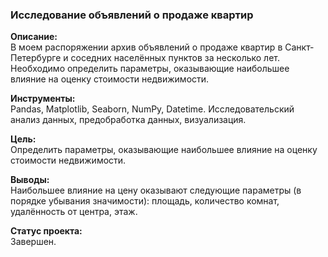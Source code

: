 ### Исследование объявлений о продаже квартир  
**Описание:**  
В моем распоряжении архив объявлений о продаже квартир в Санкт-Петербурге и соседних населённых пунктов за несколько лет. Необходимо определить параметры, оказывающие наибольшее влияние на оценку стоимости недвижимости.
  
**Инструменты:**  
Pandas, Matplotlib, Seaborn, NumPy, Datetime.
Исследовательский анализ данных, предобработка данных, визуализация. 

**Цель:**  
Определить параметры, оказывающие наибольшее влияние на оценку стоимости недвижимости.

**Выводы:**  
Наибольшее влияние на цену оказывают следующие параметры (в порядке убывания значимости): площадь, количество комнат, удалённость от центра, этаж.

**Статус проекта:**  
Завершен.
